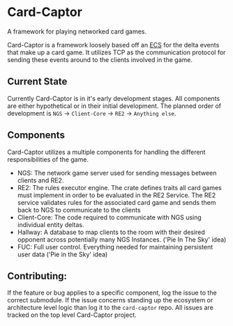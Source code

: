 # Card-Captor
A framework for playing networked card games.

Card-Captor is a framework loosely based off an [ECS](https://en.wikipedia.org/wiki/Entity_component_system) for the delta events that make up a card game.
 It utilizes TCP as the communication protocol for sending these events around to the clients involved in the game.

## Current State
Currently Card-Captor is in it's early development stages.
 All components are either hypothetical or in their initial development.
 The planned order of development is `NGS` -> `Client-Core` -> `RE2` -> `Anything else`.

## Components
Card-Captor utilizes a multiple components for handling the different responsibilities of the game.
- NGS: The network game server used for sending messages between clients and RE2.
- RE2: The rules executor engine.
 The crate defines traits all card games must implement in order to be evaluated in the RE2 Service.
 The RE2 service validates rules for the associated card game and sends them back to NGS to communicate to the clients
- Client-Core: The code required to communicate with NGS using individual entity deltas.
- Hallway: A database to map clients to the room with their desired opponent across potentially many NGS Instances. ('Pie In The Sky' idea)
- FUC: Full user control. Everything needed for maintaining persistent user data ('Pie in the Sky' idea)

## Contributing:
If the feature or bug applies to a specific component, log the issue to the correct submodule.
 If the issue concerns standing up the ecosystem or architecture level logic than log it to the `card-captor` repo.
 All issues are tracked on the top level Card-Captor project.
